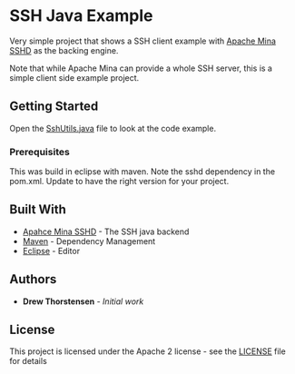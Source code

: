 # SSH Java Example

Very simple project that shows a SSH client example with [Apache Mina SSHD](https://mina.apache.org/sshd-project/) as the backing engine.

Note that while Apache Mina can provide a whole SSH server, this is a simple client side example project.

## Getting Started

Open the [SshUtils.java](src/main/java/thorst/ssh_example/SshUtils.java) file to look at the code example.

### Prerequisites

This was build in eclipse with maven.  Note the sshd dependency in the pom.xml.  Update to have the right version for your project.

## Built With

* [Apahce Mina SSHD](https://mina.apache.org/sshd-project/) - The SSH java backend
* [Maven](https://maven.apache.org/) - Dependency Management
* [Eclipse](https://eclipse.org) - Editor

## Authors

* **Drew Thorstensen** - *Initial work* 

## License

This project is licensed under the Apache 2 license - see the [LICENSE](LICENSE) file for details
